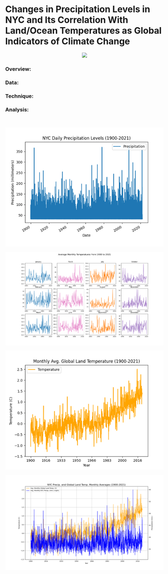 # Changes in Precipitation Levels in NYC and Its Correlation With Land/Ocean Temperatures as Global Indicators of Climate Change
<p align="center">
  <img src="https://static01.nyt.com/images/2021/08/07/us/07xp-elsalandfall-2/07xp-elsalandfall-2-superJumbo.jpg" />
</p>

### Overview:


### Data:

### Technique:

### Analysis:

<img src="img/PRCP_Daily.png" class="img-responsive" alt=""> </div>


<p align="center">
  <img src="https://github.com/Saida0/Data-Science-Project/blob/main/PRCP_Daily.png" />
</p>


<p align="center">
  <img src="https://github.com/Saida0/Data-Science-Project/blob/main/PRCP_Monthly.png" />
</p>

<p align="center">
  <img src="https://github.com/Saida0/Data-Science-Project/blob/main/Land_Temp_Monthly.png" />
</p>

<p align="center">
  <img src="https://github.com/Saida0/Data-Science-Project/blob/main/Comparing_Monthly_PRCP_Land.png" />
</p>







